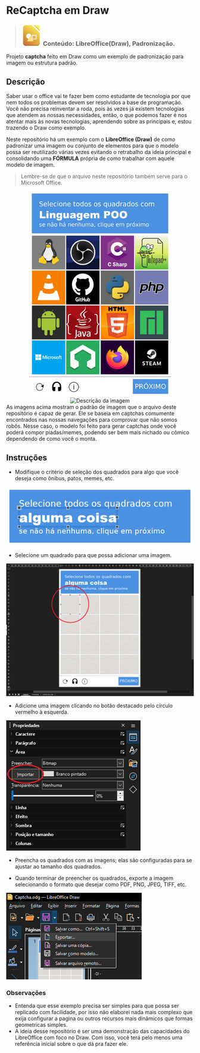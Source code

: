 # ReCaptcha em Draw
> ### <img src="https://github.com/Vinicius-DevSys/ReCaptcha-em-Draw/blob/master/LibreOffice_Draw.png" width="55" alt="Descrição da imagem"> Conteúdo: LibreOffice(Draw), Padronização.
Projeto **captcha** feito em Draw como um exemplo de padronização para imagem ou estrutura padrão.
## Descrição
Saber usar o office vai te fazer bem como estudante de tecnologia 
por que nem todos os problemas devem ser resolvidos a base de 
programação. Você não precisa reinventar a roda, pois às vezes já 
existem tecnologias que atendem as nossas necessidades, então, o que 
podemos fazer é nos atentar mais às novas tecnologias, aprendendo sobre as principais e, estou trazendo o Draw como exemplo.


Neste repositório há um exemplo com o **LibreOffice (Draw)** de como padronizar
uma imagem ou conjunto de elementos para que o modelo possa ser
reutilizado várias vezes evitando o retrabalho da ideia 
principal e consolidando uma **FÓRMULA** própria de como trabalhar com 
aquele modelo de imagem.
> Lembre-se de que o arquivo neste repositório também serve para o Microsoft Office.
<div align="center"><img src="https://github.com/Vinicius-DevSys/ReCaptcha-em-Draw/blob/master/Modelo%201.png" width="380" alt="Descrição da imagem"><img src="https://github.com/Vinicius-DevSys/ReCaptcha-em-Draw/blob/master/Modelo%202.png" width="380" alt="Descrição da imagem"></div>
As imagens acima mostram o padrão de imagem que o arquivo deste 
repositório é capaz de gerar. Ele se baseia em captchas comumente 
encontrados nas nossas navegações para comprovar que não somos robôs. Nesse caso, o modelo foi feito para gerar captchas onde você poderá
compor piadas/memes, podendo ser bem mais nichado ou 
cômico dependendo de como você o monta.

## Instruções
- Modifique o critério de seleção dos quadrados para algo que você deseja como ônibus, patos, memes, etc.
<img src="https://github.com/Vinicius-DevSys/ReCaptcha-em-Draw/blob/master/Instruções%201.png" alt="Descrição da imagem">

- Selecione um quadrado para que possa adicionar uma imagem.
<img src="https://github.com/Vinicius-DevSys/ReCaptcha-em-Draw/blob/master/Instruções%202.png" alt="Descrição da imagem">

- Adicione uma imagem clicando no botão destacado pelo círculo vermelho à esquerda.
<img src="https://github.com/Vinicius-DevSys/ReCaptcha-em-Draw/blob/master/Instruções%203.png" alt="Descrição da imagem">

- Preencha os quadrados com as imagens; elas são configuradas para se ajustar ao tamanho dos quadrados.

- Quando terminar de preencher os quadrados, exporte a imagem selecionando o formato que desejar como PDF, PNG, JPEG, TIFF, etc.
<img src="https://github.com/Vinicius-DevSys/ReCaptcha-em-Draw/blob/master/Instruções%204.png" alt="Descrição da imagem"> 

###  Observações
- Entenda que esse exemplo precisa ser simples para que possa ser replicado com facilidade, por isso não elaborei nada mais complexo que exija configurar a pagina ou outros recursos mais dinâmicos que formas geometricas simples.
- A ideia desse repositório é ser uma demonstração das capacidades do LibreOffice com foco no Draw. Com isso, você terá pelo menos uma referência inicial sobre o que dá pra fazer ele.
